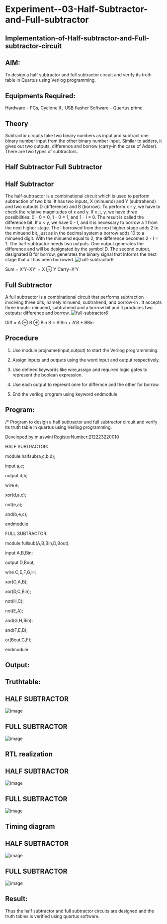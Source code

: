 # Experiment--03-Half-Subtractor-and-Full-subtractor
## Implementation-of-Half-subtractor-and-Full-subtractor-circuit
## AIM:
To design a half subtractor and full subtractor circuit and verify its truth table in Quartus using Verilog programming.

## Equipments Required:
 Hardware – PCs, Cyclone II , USB flasher
Software – Quartus prime
## Theory
Subtractor circuits take two binary numbers as input and subtract one binary number input from the other binary number input. Similar to adders, it gives out two outputs, difference and borrow (carry-in the case of Adder). There are two types of subtractors.

## Half Subtractor Full Subtractor
## Half Subtractor
The half-subtractor is a combinational circuit which is used to perform subtraction of two bits. It has two inputs, X (minuend) and Y (subtrahend) and two outputs D (difference) and B (borrow). To perform x - y, we have to check the relative magnitudes of x and y. If x ;;, y, we have three possibilities: 0 - 0 = 0, 1 - 0 = 1, and 1 - I = 0. The result is called the difference bit. If x < y, we have 0 - I, and it is necessary to borrow a 1 from the next higher stage. The I borrowed from the next higher stage adds 2 to the minuend bit, just as in the decimal system a borrow adds 10 to a minuend digit. With the minuend equal to 2, the difference becomes 2 - I = 1. The half-subtractor needs two outputs. One output generates the difference and will be designated by the symbol D. The second output, designated B for borrow, generates the binary signal that informs the next stage that a I has been borrowed.
![half-subtractor9](https://user-images.githubusercontent.com/36288975/166112538-58c3bc7c-ee5d-4e6a-ac8d-8e8328efe27a.png)


Sum = X'Y+XY' = X ⊕ Y
Carry=X'Y

## Full Subtractor
A full subtractor is a combinational circuit that performs subtraction involving three bits, namely minuend, subtrahend, and borrow-in . It accepts three inputs: minuend, subtrahend and a borrow bit and it produces two outputs: difference and borrow. 
![full-subtractor6](https://user-images.githubusercontent.com/36288975/166112541-24c68359-3de8-4674-ae22-8272ffc385ed.png)


Diff = A ⊕ B ⊕ Bin B = A'Bin + A'B + BBin

## Procedure
1. Use module projname(input,output) to start the Verilog programmming.

2. Assign inputs and outputs using the word input and output respectively.

3. Use defined keywords like wire,assign and required logic gates to represent the boolean expression.

4. Use each output to represnt onre for differnce and the other for borrow.

5. End the verilog program using keyword endmodule

## Program:
/*
Program to design a half subtractor and full subtractor circuit and verify its truth table in quartus using Verilog programming.

Developed by:m.aswini 
RegisterNumber:212223220010

HALF SUBTRACTOR:

module halfsub(a,c,b,d);

input a,c;

output d,b;

wire e;

xor(d,a,c);

not(e,a);

and(b,e,c);

endmodule


FULL SUBTRACTOR:

module fullsub(A,B,Bin,D,Bout);

input A,B,Bin;

output D,Bout;

wire C,E,F,G,H;

xor(C,A,B);

xor(D,C,Bin);

not(H,C);

not(E,A);

and(G,H,Bin);

and(F,E,B);

or(Bout,G,F);

endmodule

## Output:

## Truthtable:
## HALF SUBTRACTOR
![image](https://github.com/aswini068/Experiment--03-Half-Subtractor-and-Full-subtractor/assets/149219827/e9f257d9-809f-43f2-8c19-518d9a66543a)

## FULL SUBTRACTOR
![image](https://github.com/aswini068/Experiment--03-Half-Subtractor-and-Full-subtractor/assets/149219827/43c154f3-b8b8-468a-b249-e54bc5b12fd3)

##  RTL realization
## HALF SUBTRACTOR

![image](https://github.com/aswini068/Experiment--03-Half-Subtractor-and-Full-subtractor/assets/149219827/df4225a9-a4d4-44ad-96b6-dd19b6177b68)

## FULL SUBTRACTOR

![image](https://github.com/aswini068/Experiment--03-Half-Subtractor-and-Full-subtractor/assets/149219827/db5b86ef-c833-4005-b463-7393a054d5d1)
 

## Timing diagram 
## HALF SUBTRACTOR
![image](https://github.com/aswini068/Experiment--03-Half-Subtractor-and-Full-subtractor/assets/149219827/8b15bc67-3850-443d-a04b-923a20c85c65)

## FULL SUBTRACTOR
![image](https://github.com/aswini068/Experiment--03-Half-Subtractor-and-Full-subtractor/assets/149219827/4145ceda-f0e0-4485-bc15-b955f8a1b417)

## Result:
Thus the half subtractor and full subtractor circuits are designed and the truth tables is verified using quartus software.
